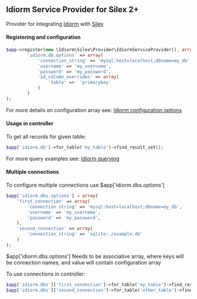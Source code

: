 ## Idiorm Service Provider for Silex 2+

Provider for integrating [Idiorm](https://github.com/j4mie/idiorm) with [Silex](http://silex.sensiolabs.org/)

#### Registering and configuration

```php
$app->register(new \Idiorm\Silex\Provider\IdiormServiceProvider(), array(
        'idiorm.db.options' => array(
            'connection_string' => 'mysql:host=localhost;dbname=my_db',
            'username' => 'my_username',
            'password' => 'my_password',
			'id_column_overrides' => array(
				'table' =>  'primarykey'
			)
        )
);
```

For more details on configuration array see: [Idiorm configuration options](http://idiorm.readthedocs.org/en/latest/configuration.html)

#### Usage in controller

To get all records for given table:

```php
$app['idiorm.db']->for_table('my_table')->find_result_set();
```

For more query examples see: [Idiorm querying](http://idiorm.readthedocs.org/en/latest/querying.html)

#### Multiple connections

To configure multiple connections use $app['idiorm.dbs.options']

```php
$app['idiorm.dbs.options'] = array(
    'first_connection' => array(
        'connection_string' => 'mysql:host=localhost;dbname=my_db',
        'username' => 'my_username',
        'password' => 'my_password',
    ),
    'second_connection' => array(
        'connection_string' => 'sqlite:./example.db'
    )
);
```

$app['idiorm.dbs.options'] Needs to be associative array, where keys will be connection names, and value will contain configuration array

To use connections in controller:
```php
$app['idiorm.dbs']['first_connection']->for_table('my_table')->find_result_set();
$app['idiorm.dbs']['second_connection']->for_table('other_table')->find_result_set();
```
